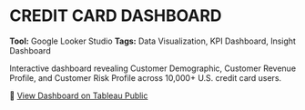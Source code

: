 # CREDIT CARD DASHBOARD

**Tool:** Google Looker Studio 
**Tags:** Data Visualization, KPI Dashboard, Insight Dashboard

Interactive dashboard revealing Customer Demographic, Customer Revenue Profile, and Customer Risk Profile across 10,000+ U.S. credit card users.

🔗 [View Dashboard on Tableau Public](https://lookerstudio.google.com/reporting/b1faf43f-8ce0-48dc-81a4-69b4a6a1b647)

